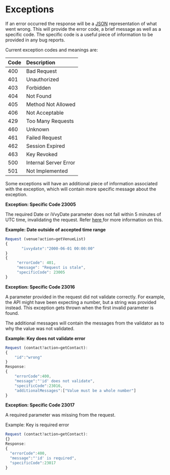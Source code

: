 # Exceptions

If an error occurred the response will be a [JSON](../../development-reference/json-encoding.md) representation of what went wrong. This will provide the error code, a brief message as well as a specific code. The specific code is a useful piece of information to be provided in any bug reports.

Current exception codes and meanings are:

| Code | Description |
| :--- | :--- |
| 400 | Bad Request |
| 401 | Unauthorized |
| 403 | Forbidden |
| 404 | Not Found |
| 405 | Method Not Allowed |
| 406 | Not Acceptable |
| 429 | Too Many Requests |
| 460 | Unknown |
| 461 | Failed Request |
| 462 | Session Expired |
| 463 | Key Revoked |
| 500 | Internal Server Error |
| 501 | Not Implemented |

Some exceptions will have an additional piece of information associated with the exception, which will contain more specific message about the exception.

**Exception: Specific Code 23005**

The required Date or iVvyDate parameter does not fall within 5 minutes of UTC time, invalidating the request. Refer [here ](../creating-the-request/request-headers/standard-headers.md#date-required-unless-using-ivvy-date-header)for more information on this.

**Example: Date outside of accepted time range**

```javascript
Request (venue?action=getVenueList)
{
	   "ivvydate":"2000-06-01 00:00:00"
}
{
     "errorCode": 401,
     "message": "Request is stale",
     "specificCode": 23005
}
```

**Exception: Specific Code 23016**

A parameter provided in the request did not validate correctly. For example, the API might have been expecting a number, but a string was provided instead. This exception gets thrown when the first invalid parameter is found.

The additional messages will contain the messages from the validator as to why the value was not validated.

**Example: Key does not validate error**

```javascript
Request (contact?action=getContact):
{
    "id":"wrong"
}
Response:
{
    "errorCode":400,
    "message":"'id' does not validate",
    "specificCode":23016,
    "additionalMessages":["Value must be a whole number"]
}
```

**Exception: Specific Code 23017**

A required parameter was missing from the request.

Example: Key is required error

```javascript
Request (contact?action=getContact):
{}
Response:
{
  "errorCode":400,
  "message":"'id' is required",
  "specificCode":23017
}
```

